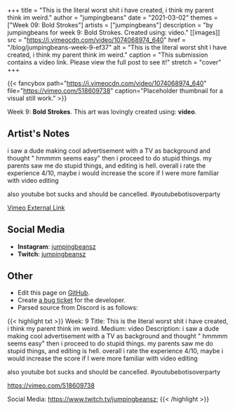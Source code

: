 +++
title =       "This is the literal worst shit i have created, i think my parent think im weird."
author =      "jumpingbeans"
date =        "2021-03-02"
themes =      ["Week 09: Bold Strokes"]
artists =     ["jumpingbeans"]
description = "by jumpingbeans for week 9: Bold Strokes. Created using: video."
[[images]]
      src = "https://i.vimeocdn.com/video/1074068974_640"
      href = "/blog/jumpingbeans-week-9-ef37"
      alt = "This is the literal worst shit i have created, i think my parent think im weird."
      caption = "This submission contains a video link. Please view the full post to see it!"
      stretch = "cover"
+++

{{< fancybox path="https://i.vimeocdn.com/video/1074068974_640" file="https://vimeo.com/518609738" caption="Placeholder thumbnail for a visual still work." >}}


Week 9: **Bold Strokes**. This art was lovingly created using: **video**.

## Artist's Notes

i saw a dude making cool advertisement with a TV as background and thought " hmmmm seems easy" then i proceed to do stupid things. my parents saw me do stupid things, and editing is hell. overall i rate the experience 4/10, maybe i would increase the score if I were more familiar with video editing

also youtube bot sucks and should be cancelled. #youtubebotisoverparty

[Vimeo External Link](https://vimeo.com/518609738)

## Social Media

- **Instagram**: <a href='https://instagram.com/jumpingbeansz' target='_blank'>jumpingbeansz</a>
- **Twitch**: <a href='https://twitch.tv/jumpingbeansz' target='_blank'>jumpingbeansz</a>

## Other

- Edit this page on [GitHub](https://github.com/teaminkling/web-refresh/edit/main/content/blog/jumpingbeans-week-9-ef37.md).
- Create [a bug ticket](https://github.com/teaminkling/web-refresh/issues/new?assignees=&labels=bug&template=problem-report.md&title=) for the developer.
- Parsed source from Discord is as follows:

{{< highlight txt >}}
Week: 9
Title: This is the literal worst shit i have created, i think my parent think im weird.
Medium: video
Description: i saw a dude making cool advertisement with a TV as background and thought " hmmmm seems easy" then i proceed to do stupid things. my parents saw me do stupid things, and editing is hell. overall i rate the experience 4/10, maybe i would increase the score if I were more familiar with video editing

also youtube bot sucks and should be cancelled. #youtubebotisoverparty


https://vimeo.com/518609738


Social Media: https://www.twitch.tv/jumpingbeansz;
{{< /highlight >}}